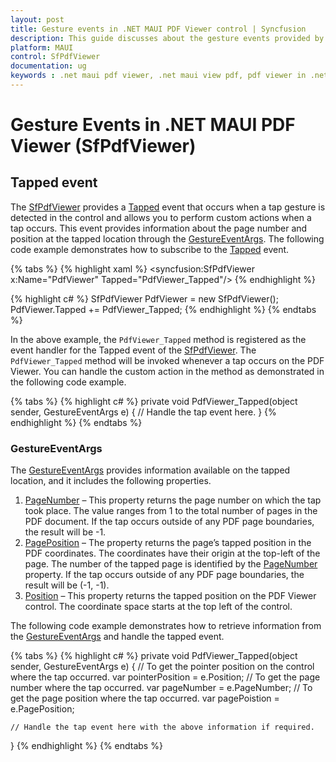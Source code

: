 ```yaml
---
layout: post
title: Gesture events in .NET MAUI PDF Viewer control | Syncfusion
description: This guide discusses about the gesture events provided by Syncfusion<sup>®</sup> .NET MAUI PDF Viewer (SfPdfViewer) control.
platform: MAUI
control: SfPdfViewer
documentation: ug
keywords : .net maui pdf viewer, .net maui view pdf, pdf viewer in .net maui, .net maui open pdf, maui pdf viewer, maui pdf view
---
```


# Gesture Events in .NET MAUI PDF Viewer (SfPdfViewer)

## Tapped event

The [SfPdfViewer](https://help.syncfusion.com/cr/maui/Syncfusion.Maui.PdfViewer.SfPdfViewer.html) provides a [Tapped](https://help.syncfusion.com/cr/maui/Syncfusion.Maui.PdfViewer.SfPdfViewer.html#Syncfusion_Maui_PdfViewer_SfPdfViewer_Tapped) event that occurs when a tap gesture is detected in the control and allows you to perform custom actions when a tap occurs. This event provides information about the page number and position at the tapped location through the [GestureEventArgs](https://help.syncfusion.com/cr/maui/Syncfusion.Maui.PdfViewer.GestureEventArgs.html). 
The following code example demonstrates how to subscribe to the [Tapped](https://help.syncfusion.com/cr/maui/Syncfusion.Maui.PdfViewer.SfPdfViewer.html#Syncfusion_Maui_PdfViewer_SfPdfViewer_Tapped) event.

{% tabs %}
{% highlight xaml %}
<syncfusion:SfPdfViewer x:Name="PdfViewer" Tapped="PdfViewer_Tapped"/>
{% endhighlight %}

{% highlight c# %}
SfPdfViewer PdfViewer = new SfPdfViewer();
PdfViewer.Tapped += PdfViewer_Tapped;
{% endhighlight %}
{% endtabs %}

In the above example, the `PdfViewer_Tapped` method is registered as the event handler for the Tapped event of the [SfPdfViewer](https://help.syncfusion.com/cr/maui/Syncfusion.Maui.PdfViewer.SfPdfViewer.html). The `PdfViewer_Tapped` method will be invoked whenever a tap occurs on the PDF Viewer. You can handle the custom action in the method as demonstrated in the following code example.

{% tabs %}
{% highlight c# %}
private void PdfViewer_Tapped(object sender, GestureEventArgs e)
{
	// Handle the tap event here.
}
{% endhighlight %}
{% endtabs %}

### GestureEventArgs

The [GestureEventArgs](https://help.syncfusion.com/cr/maui/Syncfusion.Maui.PdfViewer.GestureEventArgs.html) provides information available on the tapped location, and it includes the following properties.

1.	[PageNumber](https://help.syncfusion.com/cr/maui/Syncfusion.Maui.PdfViewer.GestureEventArgs.html#Syncfusion_Maui_PdfViewer_GestureEventArgs_PageNumber) – This property returns the page number on which the tap took place. The value ranges from 1 to the total number of pages in the PDF document. If the tap occurs outside of any PDF page boundaries, the result will be -1.
2.	[PagePosition](https://help.syncfusion.com/cr/maui/Syncfusion.Maui.PdfViewer.GestureEventArgs.html#Syncfusion_Maui_PdfViewer_GestureEventArgs_PagePosition) – The property returns the page’s tapped position in the PDF coordinates. The coordinates have their origin at the top-left of the page. The number of the tapped page is identified by the [PageNumber](https://help.syncfusion.com/cr/maui/Syncfusion.Maui.PdfViewer.GestureEventArgs.html#Syncfusion_Maui_PdfViewer_GestureEventArgs_PageNumber) property. If the tap occurs outside of any PDF page boundaries, the result will be (-1, -1).
3.	[Position](https://help.syncfusion.com/cr/maui/Syncfusion.Maui.PdfViewer.GestureEventArgs.html#Syncfusion_Maui_PdfViewer_GestureEventArgs_Position) – This property returns the tapped position on the PDF Viewer control. The coordinate space starts at the top left of the control.

The following code example demonstrates how to retrieve information from the [GestureEventArgs](https://help.syncfusion.com/cr/maui/Syncfusion.Maui.PdfViewer.GestureEventArgs.html) and handle the tapped event.

{% tabs %}
{% highlight c# %}
private void PdfViewer_Tapped(object sender, GestureEventArgs e)
{
	// To get the pointer position on the control where the tap occurred.
	var pointerPosition = e.Position;
	// To get the page number where the tap occurred.
	var pageNumber = e.PageNumber;
	// To get the page position where the tap occurred.
	var pagePoistion = e.PagePosition;

	// Handle the tap event here with the above information if required.
}
{% endhighlight %}
{% endtabs %}	